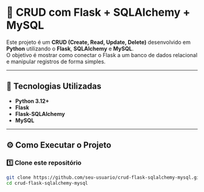 # 📌 CRUD com Flask + SQLAlchemy + MySQL

Este projeto é um **CRUD (Create, Read, Update, Delete)** desenvolvido em **Python** utilizando o **Flask**, **SQLAlchemy** e **MySQL**.  
O objetivo é mostrar como conectar o Flask a um banco de dados relacional e manipular registros de forma simples.

---

## 🚀 Tecnologias Utilizadas
- **Python 3.12+**
- **Flask**
- **Flask-SQLAlchemy**
- **MySQL**


---

## ⚙️ Como Executar o Projeto

### 1️⃣ Clone este repositório
```bash
git clone https://github.com/seu-usuario/crud-flask-sqlalchemy-mysql.git
cd crud-flask-sqlalchemy-mysql
